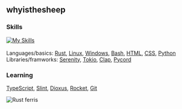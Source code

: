 ## whyisthesheep

### Skills
[![My Skills](https://skillicons.dev/icons?i=rust,arch,linux,windows,bash,powershell,html,css,py&theme=dark)]((https://skillicons.dev))
<br><br>Languages/basics: [Rust](https://www.rust-lang.org/), [Linux](https://archlinux.org/), [Windows](https://www.microsoft.com/en-gb/windows), [Bash](https://www.gnu.org/software/bash/), [HTML](https://developer.mozilla.org/en-US/docs/Web/HTML), [CSS](https://developer.mozilla.org/en-US/docs/Web/CSS), [Python](https://www.python.org/)
<br>Libraries/framworks: [Serenity](https://github.com/serenity-rs/serenity), [Tokio](https://tokio.rs/), [Clap](https://github.com/clap-rs/clap), [Pycord](https://pycord.dev/)

### Learning
[TypeScript](https://www.typescriptlang.org/), [Slint](https://slint.dev/), [Dioxus](https://dioxuslabs.com/), [Rocket](https://rocket.rs/), [Git](https://git-scm.com/)

![Rust ferris](https://rustacean.net/assets/rustacean-flat-happy.png)

